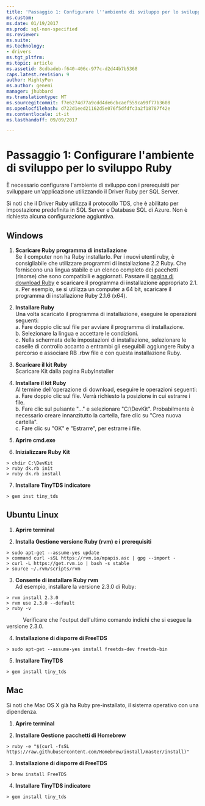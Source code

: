 ```yaml
---
title: 'Passaggio 1: Configurare l''ambiente di sviluppo per lo sviluppo Ruby | Documenti Microsoft'
ms.custom: 
ms.date: 01/19/2017
ms.prod: sql-non-specified
ms.reviewer: 
ms.suite: 
ms.technology:
- drivers
ms.tgt_pltfrm: 
ms.topic: article
ms.assetid: 8cdbadeb-f640-406c-977c-d2d44b7b5368
caps.latest.revision: 9
author: MightyPen
ms.author: genemi
manager: jhubbard
ms.translationtype: MT
ms.sourcegitcommit: f7e6274d77a9cdd4de6cbcaef559ca99f77b3608
ms.openlocfilehash: d722d1eed21162d5e076f5dfdfc3a2f18787f42e
ms.contentlocale: it-it
ms.lasthandoff: 09/09/2017

---
```

# <a name="step-1-configure-development-environment-for-ruby-development"></a>Passaggio 1: Configurare l'ambiente di sviluppo per lo sviluppo Ruby
È necessario configurare l'ambiente di sviluppo con i prerequisiti per sviluppare un'applicazione utilizzando il Driver Ruby per SQL Server.    
  
Si noti che il Driver Ruby utilizza il protocollo TDS, che è abilitato per impostazione predefinita in SQL Server e Database SQL di Azure.  Non è richiesta alcuna configurazione aggiuntiva.  
  
  
## <a name="windows"></a>Windows  
  
1.  **Scaricare Ruby programma di installazione**  
Se il computer non ha Ruby installarlo. Per i nuovi utenti ruby, è consigliabile che utilizzare programmi di installazione 2.2 Ruby. Che forniscono una lingua stabile e un elenco completo dei pacchetti (risorse) che sono compatibili e aggiornati. Passare il [pagina di download Ruby](http://rubyinstaller.org/downloads/) e scaricare il programma di installazione appropriato 2.1. x. Per esempio, se si utilizza un computer a 64 bit, scaricare il programma di installazione Ruby 2.1.6 (x64).   
  
2.  **Installare Ruby**  
Una volta scaricato il programma di installazione, eseguire le operazioni seguenti:  
a. Fare doppio clic sul file per avviare il programma di installazione.  
b. Selezionare la lingua e accettare le condizioni.  
c.  Nella schermata delle impostazioni di installazione, selezionare le caselle di controllo accanto a entrambi gli eseguibili aggiungere Ruby a percorso e associare RB .rbw file e con questa installazione Ruby.  
  
3.  **Scaricare il kit Ruby**  
Scaricare Kit dalla pagina RubyInstaller  
  
4.  **Installare il kit Ruby**  
Al termine dell'operazione di download, eseguire le operazioni seguenti:  
a. Fare doppio clic sul file. Verrà richiesto la posizione in cui estrarre i file.  
b. Fare clic sul pulsante "…" e selezionare "C:\DevKit". Probabilmente è necessario creare innanzitutto la cartella, fare clic su "Crea nuova cartella".  
c. Fare clic su "OK" e "Estrarre", per estrarre i file.  
  
5. **Aprire cmd.exe**  
  
6. **Inizializzare Ruby Kit**  
```  
> chdir C:\DevKit  
> ruby dk.rb init  
> ruby dk.rb install  
```  
  
7.  **Installare TinyTDS indicatore**  
```  
> gem inst tiny_tds
```  
  
## <a name="ubuntu-linux"></a>Ubuntu Linux  
  
1. **Aprire terminal**  
  
2. **Installa Gestione versione Ruby (rvm) e i prerequisiti**  
```  
> sudo apt-get --assume-yes update  
> command curl -sSL https://rvm.io/mpapis.asc | gpg --import -  
> curl -L https://get.rvm.io | bash -s stable  
> source ~/.rvm/scripts/rvm  
```  
   
3. **Consente di installare Ruby rvm**  
Ad esempio, installare la versione 2.3.0 di Ruby:  
```  
> rvm install 2.3.0  
> rvm use 2.3.0 --default  
> ruby -v  
```  
&nbsp;&nbsp;&nbsp;&nbsp;&nbsp;&nbsp;&nbsp;&nbsp;&nbsp;&nbsp;&nbsp;Verificare che l'output dell'ultimo comando indichi che si esegue la versione 2.3.0.  
  
4.  **Installazione di disporre di FreeTDS**  
```  
> sudo apt-get --assume-yes install freetds-dev freetds-bin  
```  
  
5.  **Installare TinyTDS**  
```  
> gem install tiny_tds  
```  
  
## <a name="mac"></a>Mac  
  
Si noti che Mac OS X già ha Ruby pre-installato, il sistema operativo con una dipendenza.    
  
1.  **Aprire terminal**  
  
2. **Installare Gestione pacchetti di Homebrew**  
```  
> ruby -e "$(curl -fsSL https://raw.githubusercontent.com/Homebrew/install/master/install)"  
```  
  
3.  **Installazione di disporre di FreeTDS**  
```  
> brew install FreeTDS  
```  
  
4.  **Installare TinyTDS indicatore**  
```  
> gem install tiny_tds  
```
